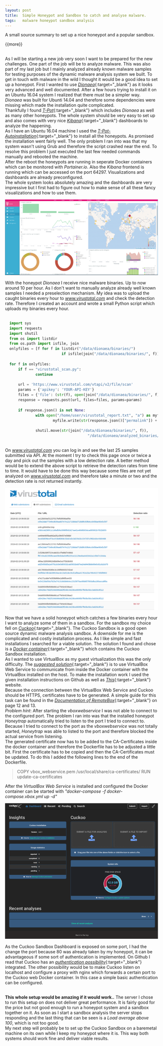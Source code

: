 ```yaml
---
layout: post
title:  Simple Honeypot and Sandbox to catch and analyse malware.
tags:   malware honeypot sandbox analysis
---
```


A small source summary to set up a nice honeypot and a popular sandbox.

{{more}}

<br/>As I will be starting a new job very soon I want to be prepared for the new challenges. One part of the job will be to analyze malware. This was also part of my last job but I mainly analyzed already known malware samples for testing purposes of the dynamic malware analysis system we built.
To get in touch with malware in the wild I thought it would be a good idea to set up a honeypot. First I wanted to use [_Dionaea_](https://dionaea.readthedocs.io/en/latest/){:target="_blank"} as it looks very advanced and well documented. After a few hours trying to install it on an Ubuntu 16.04 system I realized that there must be a simpler way. _Dionaea_ was built for Ubunti 14.04 and therefore some dependencies were missing which made the installation quite complicated. <br>Thankfully I found [_T-Pot_](http://dtag-dev-sec.github.io/mediator/feature/2015/03/17/concept.html){:target="_blank"} which includes _Dionaea_ as well as many other honeypots. The whole system should be very easy to set up and also comes with very nice [_Kibana_](https://www.elastic.co/products/kibana){:target="_blank"} dashboards to analyze the happening.<br>
As I have an Ubuntu 16.04 machine I used the [_T-Pot-Autoinstallation_](https://github.com/dtag-dev-sec/t-pot-autoinstall){:target="_blank"} to install all the honeypots. As promised the installation went fairly well. The only problem I ran into was that my system wasn't using Grub and therefore the script crashed near the end. To resolve this problem I just executed the last few needed commands manually and rebooted the machine.<br>
After the reboot the honeypots are running in seperate Docker containers which can be monitored with _Portainer.io_. Also the _Kibana_ frontend is running which can be accessed on the port 64297. Visualizations and dashboards are already preconfigured.
<br/>The whole system looks absolutely amazing and the dashboards are very impressive but I first had to figure out how to make sense of all these fancy visualizations and how to use them.

![T-Pot Dashboard](/assets/images/honeypot/dashboard.png)

With the honeypot _Dionaea_ I receive nice malware binaries. Up to now around 10 per hour. As I don't want to manually analyze already well known samples I needed a preselection mechanism. My idea was to upload the caught binaries every hour to _www.virustotal.com_ and check the detection rate. Therefore I created an account  and wrote a small Python script which uploads my binaries every hour.<br/><br/>

```python
  import sys
  import requests
  import shutil
  from os import listdir
  from os.path import isfile, join
  onlyfiles = [f for f in listdir("/data/dionaea/binaries/")
                          if isfile(join("/data/dionaea/binaries/", f))]

  for f in onlyfiles:
      if f == "virustotal_scan.py":
              continue

      url = 'https://www.virustotal.com/vtapi/v2/file/scan'
      params = {'apikey': 'YOUR-API-KEY'}
      files = {'file': (str(f), open(join("/data/dionaea/binaries/", f), 'rb'))}
      response = requests.post(url, files=files, params=params)

      if response.json() is not None:
              with open("/home/user/virustotal_report.txt", "a") as myfile:
                      myfile.write(str(response.json()["permalink"]) + "\n")

              shutil.move(str(join("/data/dionaea/binaries/", f)),
                                      "/data/dionaea/analyzed_binaries/" + str(f))
```

<br/>On _www.virustotal.com_ you can log in and see the last 25 samples submitted via API. At the moment I try to check this page once or twice a day and pick out the samples with a low detection rate. A better method would be to extend the above script to retrieve the detection rates from time to time. It would have to be done this way because some files are not yet analyzed on _www.virustotal.com_ and therefore take a minute or two and the detection rate is not returned instantly.

![T-Pot Dashboard](/assets/images/honeypot/virustotal.png)

Now that we have a solid honeypot which catches a few binaries every hour I want to analyze some of them in a sandbox. For the sandbox my choice fell on [_Cuckoo_](https://cuckoosandbox.org/){:target="_blank"}. The Cuckoo Sandbox is a good open source dynamic malware analysis sandbox. A downside for me is the complicated and costly installation process. As I like simple and fast installations I searched for a viable solution. The solution I found and chose is a [_Docker container_](https://github.com/blacktop/docker-cuckoo){:target="_blank"} which contains the Cuckoo Sandbox installation.<br>
As I wanted to use VirtualBox as my guest virtualization this was the only difficulty. The [_suggested solution_](https://github.com/blacktop/docker-cuckoo/blob/master/docs/virtualbox.md){:target="_blank"} is to use VirtualBox Web Service to communicate from inside the Docker container with the VirtualBox installed on the host. To make the installation work I used the given installation instructions on Github as well as [_This_](http://xmodulo.com/how-to-manage-virtualbox-vms-on-remote-headless-server.html){:target="_blank"} website.<br>
Because the connection between the VirtualBox Web Service and Cuckoo should be HTTPS, certificates have to be generated. A simple guide for this task can be found in the  [_Documentation of RemoteBox_](http://www.balgau.net/files/2015-01/remotebox.pdf){:target="_blank"} on page 12 and 13.<br>
_Problem hint_: After starting the _vboxwebservice_ I was not able to connect to the configured port. The problem I ran into was that the installed honeypot _Honeytrap_ automatically tried to listen to the port I tried to connect to. Because I tried to connect to the port as the _vboxwebservice_ was not totally started, _Honeytrap_ was able to listed to the port and therefore blocked the actual service from listening.<br>
The generated certificate now has to be added to the CA-Certificates inside the docker container and therefore the Dockerfile has to be adjusted a little bit. First the certificate has to be copied and then the CA-Certificates must be updated. To do this I added the following lines to the end of the Dockerfile.

> COPY vbox_webservice.pem /usr/local/share/ca-certificates/
> RUN update-ca-certificates

After the _VirtualBox Web Service_ is installed and configured the Docker container can be started with _"docker-compose -f docker-compose.vbox.yml up -d"_<br>


 ![Cuckoo Dashboard](/assets/images/honeypot/cuckoo.png)

 As the Cuckoo Sandbox Dashboard is exposed on some port, I had the change the port because 80 was already taken by my honeypot, it can be advantageous if some sort of authentication is implemented. On Github I read that Cuckoo has an [_authentication possibility_](https://github.com/spender-sandbox/cuckoo-modified/issues/473){:target="_blank"} integrated. The other possibility would be to make Cuckoo listen on localhost and configure a proxy with nginx which forwards a certain port to the Cuckoo web Docker container. In this case a simple basic authentication can be configured.<br/><br/>

 **This whole setup would be amazing if it would work..**
 The server I chose to run this setup on does not deliver great performance. It is fairly good for the price but not good enough to run a honeypot system and a sandbox together on it. As soon as I start a sandbox analysis the server stops responding and the last thing that can be seen is a _Load average above 100_, which is not too good.<br>
 My next step will probably be to set up the Cuckoo Sandbox on a baremetal machine on its own while I keep my honeypot where it is. This way both systems should work fine and deliver viable results.
